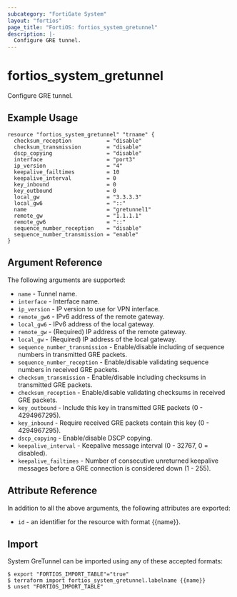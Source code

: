 ```yaml
---
subcategory: "FortiGate System"
layout: "fortios"
page_title: "FortiOS: fortios_system_gretunnel"
description: |-
  Configure GRE tunnel.
---
```


# fortios_system_gretunnel
Configure GRE tunnel.

## Example Usage

```hcl
resource "fortios_system_gretunnel" "trname" {
  checksum_reception           = "disable"
  checksum_transmission        = "disable"
  dscp_copying                 = "disable"
  interface                    = "port3"
  ip_version                   = "4"
  keepalive_failtimes          = 10
  keepalive_interval           = 0
  key_inbound                  = 0
  key_outbound                 = 0
  local_gw                     = "3.3.3.3"
  local_gw6                    = "::"
  name                         = "gretunnel1"
  remote_gw                    = "1.1.1.1"
  remote_gw6                   = "::"
  sequence_number_reception    = "disable"
  sequence_number_transmission = "enable"
}
```

## Argument Reference

The following arguments are supported:

* `name` - Tunnel name.
* `interface` - Interface name.
* `ip_version` - IP version to use for VPN interface.
* `remote_gw6` - IPv6 address of the remote gateway.
* `local_gw6` - IPv6 address of the local gateway.
* `remote_gw` - (Required) IP address of the remote gateway.
* `local_gw` - (Required) IP address of the local gateway.
* `sequence_number_transmission` - Enable/disable including of sequence numbers in transmitted GRE packets.
* `sequence_number_reception` - Enable/disable validating sequence numbers in received GRE packets.
* `checksum_transmission` - Enable/disable including checksums in transmitted GRE packets.
* `checksum_reception` - Enable/disable validating checksums in received GRE packets.
* `key_outbound` - Include this key in transmitted GRE packets (0 - 4294967295).
* `key_inbound` - Require received GRE packets contain this key (0 - 4294967295).
* `dscp_copying` - Enable/disable DSCP copying.
* `keepalive_interval` - Keepalive message interval (0 - 32767, 0 = disabled).
* `keepalive_failtimes` - Number of consecutive unreturned keepalive messages before a GRE connection is considered down (1 - 255).


## Attribute Reference

In addition to all the above arguments, the following attributes are exported:
* `id` - an identifier for the resource with format {{name}}.

## Import

System GreTunnel can be imported using any of these accepted formats:
```
$ export "FORTIOS_IMPORT_TABLE"="true"
$ terraform import fortios_system_gretunnel.labelname {{name}}
$ unset "FORTIOS_IMPORT_TABLE"
```
